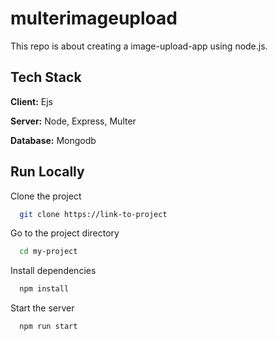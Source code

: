 # multerimageupload

This repo is about creating a image-upload-app using node.js.

## Tech Stack

**Client:** Ejs

**Server:** Node, Express, Multer

**Database:** Mongodb

    
## Run Locally

Clone the project

```bash
  git clone https://link-to-project
```

Go to the project directory

```bash
  cd my-project
```

Install dependencies

```bash
  npm install
```

Start the server

```bash
  npm run start
```


  
